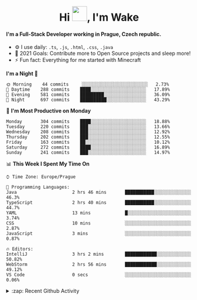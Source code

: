 <h1 align="center">Hi <img src="https://raw.githubusercontent.com/MrWakeCZ/MrWakeCZ/master/Hi.gif" width="40px" />, I'm Wake</h1>

#### I'm a Full-Stack Developer working in Prague, Czech republic.
- ⚙️ I use daily: `.ts`, `.js`, `.html`, `.css`, `.java`
- 🥅 2021 Goals: Contribute more to Open Source projects and sleep more!
- ⚡ Fun fact: Everything for me started with Minecraft

<!--START_SECTION:waka-->
**I'm a Night 🦉** 

```text
🌞 Morning    44 commits     ░░░░░░░░░░░░░░░░░░░░░░░░░   2.73% 
🌆 Daytime    288 commits    ████░░░░░░░░░░░░░░░░░░░░░   17.89% 
🌃 Evening    581 commits    █████████░░░░░░░░░░░░░░░░   36.09% 
🌙 Night      697 commits    ██████████░░░░░░░░░░░░░░░   43.29%

```
📅 **I'm Most Productive on Monday** 

```text
Monday       304 commits    ████░░░░░░░░░░░░░░░░░░░░░   18.88% 
Tuesday      220 commits    ███░░░░░░░░░░░░░░░░░░░░░░   13.66% 
Wednesday    208 commits    ███░░░░░░░░░░░░░░░░░░░░░░   12.92% 
Thursday     202 commits    ███░░░░░░░░░░░░░░░░░░░░░░   12.55% 
Friday       163 commits    ██░░░░░░░░░░░░░░░░░░░░░░░   10.12% 
Saturday     272 commits    ████░░░░░░░░░░░░░░░░░░░░░   16.89% 
Sunday       241 commits    ███░░░░░░░░░░░░░░░░░░░░░░   14.97%

```


📊 **This Week I Spent My Time On** 

```text
⌚︎ Time Zone: Europe/Prague

💬 Programming Languages: 
Java                     2 hrs 46 mins       ███████████░░░░░░░░░░░░░░   46.3% 
TypeScript               2 hrs 40 mins       ███████████░░░░░░░░░░░░░░   44.7% 
YAML                     13 mins             █░░░░░░░░░░░░░░░░░░░░░░░░   3.74% 
CSS                      10 mins             ░░░░░░░░░░░░░░░░░░░░░░░░░   2.87% 
JavaScript               3 mins              ░░░░░░░░░░░░░░░░░░░░░░░░░   0.87%

🔥 Editors: 
IntelliJ                 3 hrs 2 mins        ████████████░░░░░░░░░░░░░   50.82% 
WebStorm                 2 hrs 56 mins       ████████████░░░░░░░░░░░░░   49.12% 
VS Code                  0 secs              ░░░░░░░░░░░░░░░░░░░░░░░░░   0.06%

```


<!--END_SECTION:waka-->

<details>
  <summary>:zap: Recent Github Activity</summary>

<!--START_SECTION:activity-->
1. ❌ Closed PR [#15](https://github.com/craftmania-cz/craftmanager/pull/15) in [craftmania-cz/craftmanager](https://github.com/craftmania-cz/craftmanager)
2. 🎉 Merged PR [#11](https://github.com/craftmania-cz/craftapi/pull/11) in [craftmania-cz/craftapi](https://github.com/craftmania-cz/craftapi)
3. 🎉 Merged PR [#89](https://github.com/waked-cz/corgi/pull/89) in [waked-cz/corgi](https://github.com/waked-cz/corgi)
4. 🎉 Merged PR [#2](https://github.com/craftmania-cz/craftcore/pull/2) in [craftmania-cz/craftcore](https://github.com/craftmania-cz/craftcore)
5. 🎉 Merged PR [#7](https://github.com/craftmania-cz/craftlobby/pull/7) in [craftmania-cz/craftlobby](https://github.com/craftmania-cz/craftlobby)
<!--END_SECTION:activity-->

</details>
